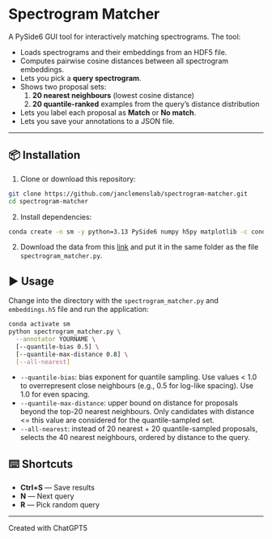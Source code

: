 # Spectrogram Matcher

A PySide6 GUI tool for interactively matching spectrograms.
The tool:

- Loads spectrograms and their embeddings from an HDF5 file.
- Computes pairwise cosine distances between all spectrogram embeddings.
- Lets you pick a **query spectrogram**.
- Shows two proposal sets:
  1. **20 nearest neighbours** (lowest cosine distance)
  2. **20 quantile-ranked** examples from the query’s distance distribution
- Lets you label each proposal as **Match** or **No match**.
- Lets you save your annotations to a JSON file.

---

## 📦 Installation

1. Clone or download this repository:

```bash
git clone https://github.com/janclemenslab/spectrogram-matcher.git
cd spectrogram-matcher
```

2. Install dependencies:

```bash
conda create -n sm -y python=3.13 PySide6 numpy h5py matplotlib -c conda-forge
```

2. Download the data from this [link](https://www.dropbox.com/scl/fi/gsgrppkc91xee5i5x0klf/embeddings.h5?rlkey=k0tmb5pj6myg4i7ju5mj36uzc&dl=0) and put it in the same folder as the file `spectrogram_matcher.py`.



## ▶️ Usage

Change into the directory with the `spectrogram_matcher.py` and `embeddings.h5` file and run the application:

```bash
conda activate sm
python spectrogram_matcher.py \
  --annotator YOURNAME \
  [--quantile-bias 0.5] \
  [--quantile-max-distance 0.8] \
  [--all-nearest]
```

- `--quantile-bias`: bias exponent for quantile sampling. Use values < 1.0
  to overrepresent close neighbours (e.g., 0.5 for log-like spacing). Use 1.0
 for even spacing.
 - `--quantile-max-distance`: upper bound on distance for proposals beyond
   the top-20 nearest neighbours. Only candidates with distance <= this value
   are considered for the quantile-sampled set.
 - `--all-nearest`: instead of 20 nearest + 20 quantile-sampled proposals,
   selects the 40 nearest neighbours, ordered by distance to the query.


## ⌨️ Shortcuts

- **Ctrl+S** — Save results
- **N** — Next query
- **R** — Pick random query

---

Created with ChatGPT5
